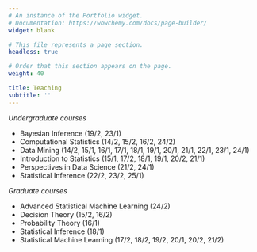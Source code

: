 ```yaml
---
# An instance of the Portfolio widget.
# Documentation: https://wowchemy.com/docs/page-builder/
widget: blank

# This file represents a page section.
headless: true

# Order that this section appears on the page.
weight: 40

title: Teaching
subtitle: ''
---
```


*Undergraduate courses*
- Bayesian Inference (19/2, 23/1)
- Computational Statistics (14/2, 15/2, 16/2, 24/2)
- Data Mining (14/2, 15/1, 16/1, 17/1, 18/1, 19/1, 20/1, 21/1, 22/1, 23/1, 24/1)
- Introduction to Statistics (15/1, 17/2, 18/1, 19/1, 20/2, 21/1)
- Perspectives in Data Science (21/2, 24/1)
- Statistical Inference (22/2, 23/2, 25/1)

*Graduate courses*
- Advanced Statistical Machine Learning (24/2)
- Decision Theory (15/2, 16/2)
- Probability Theory (16/1)
- Statistical Inference (18/1)
- Statistical Machine Learning (17/2, 18/2, 19/2, 20/1, 20/2, 21/2)
